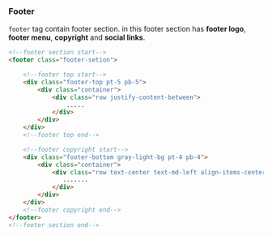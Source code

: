 ### Footer 
`footer` tag contain footer section. in this footer section has **footer logo**, **footer menu**, **copyright** and **social links**. 

```html
<!--footer section start-->
<footer class="footer-setion">

    <!--footer top start-->
    <div class="footer-top pt-5 pb-5">
        <div class="container">
            <div class="row justify-content-between">
                .....
            </div>
        </div>
    </div>
    <!--footer top end-->

    <!--footer copyright start-->
    <div class="footer-bottom gray-light-bg pt-4 pb-4">
        <div class="container">
            <div class="row text-center text-md-left align-items-center">
               .......
            </div>
        </div>
    </div>
    <!--footer copyright end-->
</footer>
<!--footer section end-->
```